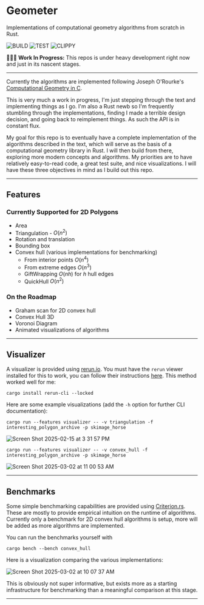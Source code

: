 # Geometer

Implementations of computational geometry algorithms from scratch in Rust.

![BUILD](https://github.com/adamconkey/computational_geometry/actions/workflows/build.yml/badge.svg)
![TEST](https://github.com/adamconkey/computational_geometry/actions/workflows/tests.yml/badge.svg)
![CLIPPY](https://github.com/adamconkey/computational_geometry/actions/workflows/clippy.yml/badge.svg)

🚧👷‍♂️ **Work In Progress:** This repos is under heavy development right now and just in its nascent stages.

---

Currently the algorithms are implemented following Joseph O'Rourke's [Computational Geometry in C](https://www.cambridge.org/core/books/computational-geometry-in-c/22A04E03A4BB10C382A1257F64477E1B).

This is very much a work in progress, I'm just stepping through the text and implementing things as I go. I'm also a Rust newb so I'm frequently stumbling through the implementations, finding I made a terrible design decision, and going back to reimplement things. As such the API is in constant flux.

My goal for this repo is to eventually have a complete implementation of the algorithms described in the text, which will serve as the basis of a computational geometry library in Rust. I will then build from there, exploring more modern concepts and algorithms. My priorities are to have relatively easy-to-read code, a great test suite, and nice visualizations. I will have these three objectives in mind as I build out this repo.

---

## Features 
### Currently Supported for 2D Polygons
- Area
- Triangulation - $O(n^2)$
- Rotation and translation
- Bounding box
- Convex hull (various implementations for benchmarking)
    - From interior points $O(n^4)$
    - From extreme edges $O(n^3)$
    - GiftWrapping $O(nh)$ for $h$ hull edges
    - QuickHull $O(n^2)$

### On the Roadmap
- Graham scan for 2D convex hull
- Convex Hull 3D
- Voronoi Diagram
- Animated visualizations of algorithms

---

## Visualizer

A visualizer is provided using [rerun.io](https://rerun.io). You must have the `rerun` viewer installed for this to work, you can follow their instructions [here](https://rerun.io/docs/getting-started/installing-viewer#installing-the-viewer). This method worked well for me:
```shell
cargo install rerun-cli --locked
```

Here are some example visualizations (add the `-h` option for further CLI documentation):

```shell
cargo run --features visualizer -- -v triangulation -f interesting_polygon_archive -p skimage_horse
```

![Screen Shot 2025-02-15 at 3 31 57 PM](https://github.com/user-attachments/assets/6b603bd3-c45b-4451-8c40-6cb0f6928105)


```shell
cargo run --features visualizer -- -v convex_hull -f interesting_polygon_archive -p skimage_horse
```

![Screen Shot 2025-03-02 at 11 00 53 AM](https://github.com/user-attachments/assets/1d10839e-d725-48cc-93c0-5031c9af075d)



---

## Benchmarks

Some simple benchmarking capabilities are provided using [Criterion.rs](https://bheisler.github.io/criterion.rs/book/). These are mostly to provide empirical intuition on the runtime of algorithms. Currently only a benchmark for 2D convex hull algorithms is setup, more will be added as more algorithms are implemented.

You can run the benchmarks yourself with
```shell
cargo bench --bench convex_hull
```

Here is a visualization comparing the various implementations:

![Screen Shot 2025-03-02 at 10 07 37 AM](https://github.com/user-attachments/assets/e085b69f-bf81-41be-b875-ce22cbe0350c)

This is obviously not super informative, but exists more as a starting infrastructure for benchmarking than a meaningful comparison at this stage.

---
